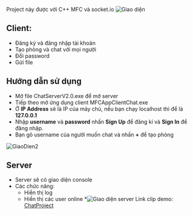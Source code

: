 ﻿ Project này được với C++ MFC và socket.io
![Giao diện](https://lh3.googleusercontent.com/buh99eHAXXoupxMDgjplYv6B69ImpvnXcbVxMWlZn5G6WxD2kJUps6ddylChdxXD7cZcZWKte6RJ "interface")
## Client:
*	Đăng ký và đăng nhập tài khoản
*	Tạo phòng và chat với mọi người
*	Đổi password
*	Gửi file
## Hướng dẫn sử dụng
*	Mở file ChatServerV2.0.exe để mở server
*	Tiếp theo mở ứng dụng client MFCAppClientChat.exe
*	Ở **IP Address** sẽ là IP của máy chủ, nếu bạn chạy localhost thì để là **127.0.0.1**
*	Nhập **username** và **password** nhấn **Sign Up** để đăng kí và **Sign In** để đăng nhập.
*	Bạn gõ username của người muốn chat và nhấn **+** để tạo phòng

![](https://lh3.googleusercontent.com/HzzoMrI8cLomU2Vqufo8RWNynaMhXcJRwUIPRMbdHlH1lFUtf_hQFpVo4cUdLm4lvL01dv2WZfAw "GiaoDien2")
## Server
* Server sẽ có giao diện console
* Các chức năng:
	* Hiển thị log
	* Hiển thị các user online
*![Giao diện server](https://lh3.googleusercontent.com/4icugbnmZLBzIjR4jn_5WhhG0k9l9rkTSSoub6U4IiGjKD27Z_ZBZEnIV2WYGr7j9xS7-v_yrc_b "Giaodien3")
Link clip demo: [ChatProject](https://drive.google.com/file/d/1RcwiD2tCwU3jsD9bNLkWqHgkaVuzVmPs/view?fbclid=IwAR0IgaaN62bnbmuVE-zL0ypq6pZ5qkFWdjIjLTgMlamdrZuQ2sMESzh_zzw)

